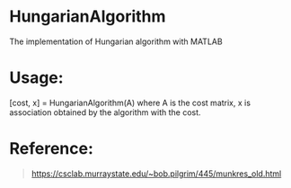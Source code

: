 # HungarianAlgorithm
The implementation of Hungarian algorithm with MATLAB
# Usage:
[cost, x] = HungarianAlgorithm(A)
where A is the cost matrix, x is association obtained by the algorithm with the cost.
# Reference:
>https://csclab.murraystate.edu/~bob.pilgrim/445/munkres_old.html
